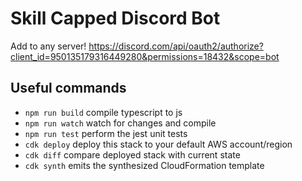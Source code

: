 # Skill Capped Discord Bot

Add to any server! https://discord.com/api/oauth2/authorize?client_id=950135179316449280&permissions=18432&scope=bot

## Useful commands

- `npm run build` compile typescript to js
- `npm run watch` watch for changes and compile
- `npm run test` perform the jest unit tests
- `cdk deploy` deploy this stack to your default AWS account/region
- `cdk diff` compare deployed stack with current state
- `cdk synth` emits the synthesized CloudFormation template
